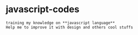 # javascript-codes
    training my knowledge on **javascript language**
    Help me to improve it with design and others cool stuffs

